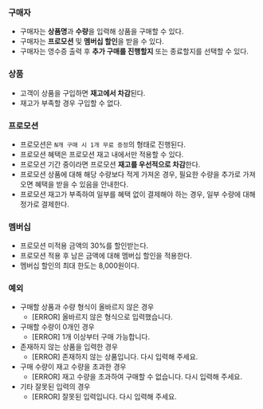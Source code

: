 ### 구매자

- 구매자는 **상품명**과 **수량**을 입력해 상품을 구매할 수 있다.
- 구매자는 **프로모션** 및 **멤버십 할인**을 받을 수 있다.
- 구매자는 영수증 출력 후 **추가 구매를 진행할지** 또는 종료할지를 선택할 수 있다.

### 상품

- 고객이 상품을 구입하면 **재고에서 차감**된다.
- 재고가 부족할 경우 구입할 수 없다.

### 프로모션

- 프로모션은 `N개 구매 시 1개 무료 증정`의 형태로 진행된다.
- 프로모션 혜택은 프로모션 재고 내에서만 적용할 수 있다.
- 프로모션 기간 중이라면 프로모션 **재고를 우선적으로 차감**한다.
- 프로모션 상품에 대해 해당 수량보다 적게 가져온 경우, 필요한 수량을 추가로 가져오면 혜택을 받을 수 있음을 안내한다.
- 프로모션 재고가 부족하여 일부를 혜택 없이 결제해야 하는 경우, 일부 수량에 대해 정가로 결제한다.

### 멤버십

- 프로모션 미적용 금액의 30%를 할인받는다.
- 프로모션 적용 후 남은 금액에 대해 멤버십 할인을 적용한다.
- 멤버십 할인의 최대 한도는 8,000원이다.

### 예외

- 구매할 상품과 수량 형식이 올바르지 않은 경우
  - [ERROR] 올바르지 않은 형식으로 입력했습니다.
- 구매할 수량이 0개인 경우
  - [ERROR] 1개 이상부터 구매 가능합니다.
- 존재하지 않는 상품을 입력한 경우
  - [ERROR] 존재하지 않는 상품입니다. 다시 입력해 주세요.
- 구매 수량이 재고 수량을 초과한 경우
  - [ERROR] 재고 수량을 초과하여 구매할 수 없습니다. 다시 입력해 주세요.
- 기타 잘못된 입력의 경우
  - [ERROR] 잘못된 입력입니다. 다시 입력해 주세요.